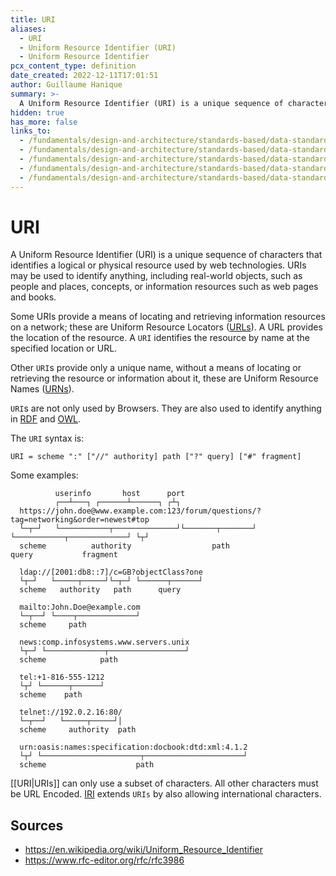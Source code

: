 ```yaml
---
title: URI
aliases:
  - URI
  - Uniform Resource Identifier (URI)
  - Uniform Resource Identifier
pcx_content_type: definition
date_created: 2022-12-11T17:01:51
author: Guillaume Hanique
summary: >-
  A Uniform Resource Identifier (URI) is a unique sequence of characters that identifies a logical or physical resource used by web technologies. URIs may be used to identify anything, including real-world objects, such as people and places, concepts, or information resources such as web pages and books.
hidden: true
has_more: false
links_to:
  - /fundamentals/design-and-architecture/standards-based/data-standards/url
  - /fundamentals/design-and-architecture/standards-based/data-standards/urn
  - /fundamentals/design-and-architecture/standards-based/data-standards/rdf
  - /fundamentals/design-and-architecture/standards-based/data-standards/owl
  - /fundamentals/design-and-architecture/standards-based/data-standards/iri
---
```


# URI

A Uniform Resource Identifier (URI) is a unique sequence of characters that identifies a logical or physical resource used by web technologies. URIs may be used to identify anything, including real-world objects, such as people and places, concepts, or information resources such as web pages and books.

Some URIs provide a means of locating and retrieving information resources on a network; these are Uniform Resource Locators ([URLs](/fundamentals/design-and-architecture/standards-based/data-standards/url)). A URL provides the location of the resource. A `URI` identifies the resource by name at the specified location or URL.

Other `URI`s provide only a unique name, without a means of locating or retrieving the resource or information about it, these are Uniform Resource Names ([URNs](/fundamentals/design-and-architecture/standards-based/data-standards/urn)).

`URI`s are not only used by Browsers. They are also used to identify anything in [RDF](/fundamentals/design-and-architecture/standards-based/data-standards/rdf) and [OWL](/fundamentals/design-and-architecture/standards-based/data-standards/owl).

The `URI` syntax is:

```text
URI = scheme ":" ["//" authority] path ["?" query] ["#" fragment]
```

Some examples:

```
          userinfo       host      port
          ┌──┴───┐ ┌──────┴──────┐ ┌┴┐
  https://john.doe@www.example.com:123/forum/questions/?tag=networking&order=newest#top
  └─┬─┘   └───────────┬──────────────┘└───────┬───────┘ └───────────┬─────────────┘ └┬┘
  scheme          authority                  path                 query           fragment

  ldap://[2001:db8::7]/c=GB?objectClass?one
  └┬─┘   └─────┬─────┘└─┬─┘ └──────┬──────┘
  scheme   authority   path      query

  mailto:John.Doe@example.com
  └─┬──┘ └────┬─────────────┘
  scheme     path

  news:comp.infosystems.www.servers.unix
  └┬─┘ └─────────────┬─────────────────┘
  scheme            path

  tel:+1-816-555-1212
  └┬┘ └──────┬──────┘
  scheme    path

  telnet://192.0.2.16:80/
  └─┬──┘   └─────┬─────┘│
  scheme     authority  path

  urn:oasis:names:specification:docbook:dtd:xml:4.1.2
  └┬┘ └──────────────────────┬──────────────────────┘
  scheme                    path
```

[[URI|URIs]] can only use a subset of characters. All other characters must be URL Encoded. [IRI](/fundamentals/design-and-architecture/standards-based/data-standards/iri) extends `URIs` by also allowing international characters.

## Sources

- https://en.wikipedia.org/wiki/Uniform_Resource_Identifier
- https://www.rfc-editor.org/rfc/rfc3986
